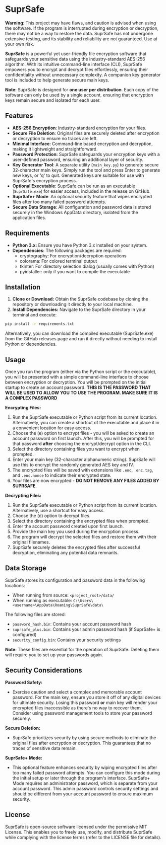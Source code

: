 # **SuprSafe**

**Warning**: This project may have flaws, and caution is advised when using the software. If the program is interrupted during encryption or decryption, there may not be a way to restore the data. SuprSafe has not undergone extensive testing, and its stability and reliability are not guaranteed. Use at your own risk.

**SuprSafe** is a powerful yet user-friendly file encryption software that safeguards your sensitive data using the industry-standard AES-256 algorithm. With its intuitive command-line interface (CLI), SuprSafe empowers you to encrypt and decrypt files effortlessly, ensuring their confidentiality without unnecessary complexity. A companion key generator tool is included to help generate secure main keys.

**Note**: SuprSafe is designed for **one user per distribution**. Each copy of the software can only be used by a single account, ensuring that encryption keys remain secure and isolated for each user.

## Features

- **AES-256 Encryption**: Industry-standard encryption for your files.
- **Secure File Deletion**: Original files are securely deleted after encryption or decryption to ensure no traces are left.
- **Minimal Interface**: Command-line based encryption and decryption, making it lightweight and straightforward.
- **Password Protection:** SuprSafe safeguards your encryption keys with a user-defined password, ensuring an additional layer of security.
- **Key Generator Tool**: A separate utility (`main_key.py`) to generate secure 32-character main keys. Simply run the tool and press Enter to generate new keys, or 'q' to quit. Generated keys are suitable for use with SuprSafe's encryption process.
- **Optional Executable**: SuprSafe can be run as an executable (`SuprSafe.exe`) for easier access, included in the release on GitHub.
- **SuprSafe+ Mode**: An optional security feature that wipes encrypted files after too many failed password attempts.
- **Secure Data Storage**: All configuration and password data is stored securely in the Windows AppData directory, isolated from the application files.

## Requirements

- **Python 3.x:** Ensure you have Python 3.x installed on your system.
- **Dependencies:** The following packages are required:
  - cryptography: For encryption/decryption operations
  - colorama: For colored terminal output
  - tkinter: For directory selection dialog (usually comes with Python)
  - pyinstaller: only if you want to compile the executable

## Installation

1. **Clone or Download:** Obtain the SuprSafe codebase by cloning the repository or downloading it directly to your local machine.
2. **Install Dependencies:** Navigate to the SuprSafe directory in your terminal and execute:

```bash
pip install -r requirements.txt
```

Alternatively, you can download the compiled executable (SuprSafe.exe) from the GitHub releases page and run it directly without needing to install Python or dependencies.

## Usage

Once you run the program (either via the Python script or the executable), you will be presented with a simple command-line interface to choose between encryption or decryption. You will be prompted on the initial startup to create an account password. **THIS IS THE PASSWORD THAT WILL BE USED TO ALLOW YOU TO USE THE PROGRAM. MAKE SURE IT IS A COMPLEX PASSWORD**

**Encrypting Files:**

1. Run the SuprSafe executable or Python script from its current location. Alternatively, you can create a shortcut of the executable and place it in a convenient location for easy access.
2. Choose the (e) option to encrypt files - you will be asked to create an account password on first launch. After this, you will be prompted for that password **after** choosing the encrypt/decrypt option in the CLI.
3. Select the directory containing files you want to encrypt when prompted.
4. Enter your main key (32-character alphanumeric string). SuprSafe will use this to encrypt the randomly generated AES key and IV.
5. The encrypted files will be saved with extensions like `.enc`, `.enc.tag`, and `.enc.nonce` to indicate their encrypted state.
6. Your files are now encrypted - **DO NOT REMOVE ANY FILES ADDED BY SUPRSAFE**.

**Decrypting Files:**

1. Run the SuprSafe executable or Python script from its current location. Alternatively, use a shortcut for easy access.
2. Choose the (d) option to decrypt files.
3. Select the directory containing the encrypted files when prompted.
4. Enter the account password created upon first launch.
5. Provide the main key you used during the encryption process.
6. The program will decrypt the selected files and restore them with their original filenames.
7. SuprSafe securely deletes the encrypted files after successful decryption, eliminating any potential data remnants.

## Data Storage

SuprSafe stores its configuration and password data in the following locations:

- When running from source: `<project_root>/data/`
- When running as executable: `C:\Users\<username>\AppData\Roaming\SuprSafe\data\`

The following files are stored:
- `password_hash.bin`: Contains your account password hash
- `suprsafe_plus.bin`: Contains your admin password hash (if SuprSafe+ is configured)
- `security_config.bin`: Contains your security settings

**Note**: These files are essential for the operation of SuprSafe. Deleting them will require you to set up your passwords again.

## Security Considerations

**Password Safety:**

- Exercise caution and select a complex and memorable account password. For the main key, ensure you store it off of any digital devices for ultimate security. Losing this password **or** main key will render your encrypted files inaccessible as there's no way to recover them. Consider using password management tools to store your password securely.

**Secure Deletion:**

- SuprSafe prioritizes security by using secure methods to eliminate the original files after encryption or decryption. This guarantees that no traces of sensitive data remain.

**SuprSafe+ Mode:**

- This optional feature enhances security by wiping encrypted files after too many failed password attempts. You can configure this mode during the initial setup or later through the program's interface. SuprSafe+ Mode requires an administrator password, which is separate from your account password. This admin password controls security settings and should be different from your account password to ensure maximum security.

## License

SuprSafe is open-source software licensed under the permissive MIT License. This enables you to freely use, modify, and distribute SuprSafe while complying with the license terms (refer to the LICENSE file for details).
